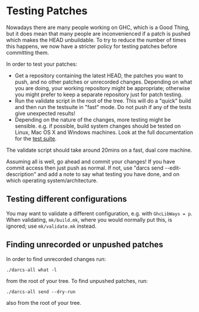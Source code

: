 # Testing Patches



Nowadays there are many people working on GHC, which is a Good Thing, but it does mean that many people are inconvenienced if a patch is pushed which makes the HEAD unbuildable. To try to reduce the number of times this happens, we now have a stricter policy for testing patches before committing them.



In order to test your patches:


- Get a repository containing the latest HEAD, the patches you want to push, and no other patches or unrecorded changes. Depending on what you are doing, your working repository might be appropriate; otherwise you might prefer to keep a separate repository just for patch testing.
- Run the validate script in the root of the tree. This will do a "quick" build and then run the testsuite in "fast" mode. Do not push if any of the tests give unexpected results!
- Depending on the nature of the changes, more testing might be sensible. e.g. if possible, build system changes should be tested on Linux, Mac OS X and Windows machines.  Look at the full documentation for the [test suite](building/running-tests).


The validate script should take around 20mins on a fast, dual core machine.



Assuming all is well, go ahead and commit your changes! If you have commit access then just push as normal. If not, use "darcs send --edit-description" and add a note to say what testing you have done, and on which operating system/architecture.


## Testing different configurations



You may want to validate a different configuration, e.g. with `GhcLibWays = p`. When validating, `mk/build.mk`, where you would normally put this, is ignored; use `mk/validate.mk` instead.


## Finding unrecorded or unpushed patches



In order to find unrecorded changes run:


```wiki
./darcs-all what -l
```


from the root of your tree. To find unpushed patches, run:


```wiki
./darcs-all send --dry-run
```


also from the root of your tree.


